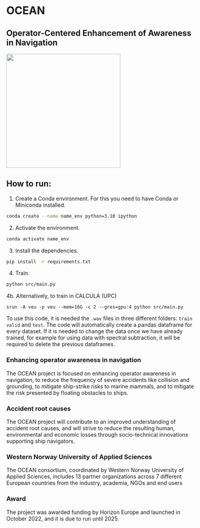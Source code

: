 # OCEAN
## Operator-Centered Enhancement of Awareness in Navigation
<img src="https://github.com/marccasals98/OCEAN/blob/main/OCEAN.png" width="300">

## How to run:

1. Create a Conda environment. For this you need to have Conda or Miniconda installed.

```bash
conda create --name name_env python=3.10 ipython
```

2. Activate the environment.

```bash
conda activate name_env
```

3. Install the dependencies.

```bash
pip install -r requirements.txt
```

4. Train.
```bash
python src/main.py
```
4b. Alternatively, to train in CALCULA (UPC)

```
srun -A veu -p veu --mem=16G -c 2 --gres=gpu:4 python src/main.py
```
To use this code, it is needed the ```.wav``` files in three different folders: ```train``` ```valid``` and ```test```. The code will automatically create a pandas dataframe for every dataset. If it is needed to change the data once we have already trained, for example for using data with spectral subtraction, it will be required to delete the previous dataframes. 
### Enhancing operator awareness in navigation
The OCEAN project is focused on enhancing operator awareness in navigation, to reduce the frequency of severe accidents like collision and grounding, to mitigate ship-strike risks to marine mammals, and to mitigate the risk presented by floating obstacles to ships.

### Accident root causes
The OCEAN project will contribute to an improved understanding of accident root causes, and will strive to reduce the resulting human, environmental and economic losses through socio-technical innovations supporting ship navigators.

### Western Norway University of Applied Sciences
The OCEAN consortium, coordinated by Western Norway University of Applied Sciences, includes 13 partner organizations across 7 different European countries from the industry, academia, NGOs and end users

### Award
The project was awarded funding by Horizon Europe and launched in October 2022, and it is due to run until 2025. 
